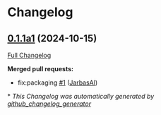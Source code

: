 # Changelog

## [0.1.1a1](https://github.com/OpenVoiceOS/mycroft-legacy/tree/0.1.1a1) (2024-10-15)

[Full Changelog](https://github.com/OpenVoiceOS/mycroft-legacy/compare/0.1.0...0.1.1a1)

**Merged pull requests:**

- fix:packaging [\#1](https://github.com/OpenVoiceOS/mycroft-legacy/pull/1) ([JarbasAl](https://github.com/JarbasAl))



\* *This Changelog was automatically generated by [github_changelog_generator](https://github.com/github-changelog-generator/github-changelog-generator)*
